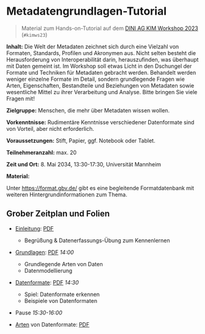 # Metadatengrundlagen-Tutorial

> Material zum Hands-on-Tutorial auf dem [DINI AG KIM Workshop 2023](https://wiki.dnb.de/display/DINIAGKIM/KIM+Workshop+2023) (`#kimws23`)

**Inhalt:** Die Welt der Metadaten zeichnet sich durch eine Vielzahl von Formaten, Standards, Profilen und Akronymen aus. Nicht selten besteht die Herausforderung von Interoperabilität darin,  herauszufinden, was überhaupt mit Daten gemeint ist. Im Workshop soll etwas Licht in den Dschungel der Formate und Techniken für Metadaten gebracht werden. Behandelt werden weniger einzelne Formate im Detail, sondern grundlegende Fragen wie Arten, Eigenschaften, Bestandteile und Beziehungen von Metadaten sowie wesentliche Mittel zu ihrer Verarbeitung und Analyse. Bitte bringen Sie viele Fragen mit!

**Zielgruppe:** Menschen, die mehr über Metadaten wissen wollen.

**Vorkenntnisse:** Rudimentäre Kenntnisse verschiedener Datenformate sind von Vorteil, aber nicht erforderlich.

**Voraussetzungen:** Stift, Papier, ggf. Notebook oder Tablet.

**Teilnehmeranzahl:** max. 20

**Zeit und Ort:** 8. Mai 2034, 13:30-17:30, Universität Mannheim

**Material:**

Unter <https://format.gbv.de/> gibt es eine begleitende Formatdatenbank mit weiteren Hintergrundinformationen zum Thema.

## Grober Zeitplan und Folien

- [Einleitung](einleitung.md): [PDF](einleitung.pdf)
    - Begrüßung & Datenerfassungs-Übung zum Kennenlernen

- [Grundlagen](grundlagen.md): [PDF](grundlagen.pdf) *14:00*
    - Grundlegende Arten von Daten
    - Datenmodellierung

- [Datenformate](datenformate.md): [PDF](datenformate.pdf) *14:30*
    - Spiel: Datenformate erkennen
    - Beispiele von Datenformaten

- Pause  *15:30-16:00*

- [Arten](arten.md) von Datenformate: [PDF](arten.pdf)
